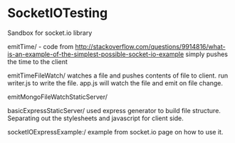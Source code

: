 SocketIOTesting
===============

Sandbox for socket.io library

emitTime/ - code from http://stackoverflow.com/questions/9914816/what-is-an-example-of-the-simplest-possible-socket-io-example
 simply pushes the time to the client

emitTimeFileWatch/
 watches a file and pushes contents of file to client. run writer.js to write the file. app.js will watch the file and emit on file change.

emitMongoFileWatchStaticServer/

basicExpressStaticServer/
 used express generator to build file structure. Separating out the stylesheets and javascript for client side. 

socketIOExpressExample:/
 example from socket.io page on how to use it. 

